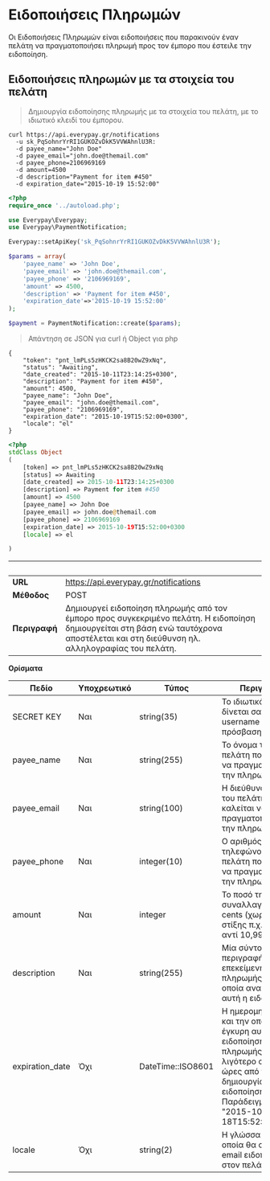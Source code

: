 # Ειδοποιήσεις Πληρωμών


  Οι Ειδοποιήσεις Πληρωμών είναι ειδοποιήσεις που παρακινούν έναν πελάτη να πραγματοποιήσει πληρωμή προς τον έμπορο που έστειλε την ειδοποίηση.


## Ειδοποιήσεις πληρωμών με τα στοιχεία του πελάτη


>Δημιουργία ειδοποίησης πληρωμής με τα στοιχεία του πελάτη, με το ιδιωτικό κλειδί του έμπορου.


```shell
curl https://api.everypay.gr/notifications
  -u sk_PqSohnrYrRI1GUKOZvDkK5VVWAhnlU3R:
  -d payee_name="John Doe" 
  -d payee_email="john.doe@themail.com"
  -d payee_phone=2106969169
  -d amount=4500
  -d description="Payment for item #450"
  -d expiration_date="2015-10-19 15:52:00"
```


```php
<?php
require_once '../autoload.php';

use Everypay\Everypay;
use Everypay\PaymentNotification;

Everypay::setApiKey('sk_PqSohnrYrRI1GUKOZvDkK5VVWAhnlU3R');

$params = array(
    'payee_name' => 'John Doe',
    'payee_email' => 'john.doe@themail.com',
    'payee_phone' => '2106969169',
    'amount' => 4500,
    'description' => 'Payment for item #450',
    'expiration_date'=>'2015-10-19 15:52:00'
);

$payment = PaymentNotification::create($params);
```


>Απάντηση σε JSON για curl ή Object για php


```shell
{
    "token": "pnt_lmPLs5zHKCK2sa8B20wZ9xNq",
    "status": "Awaiting",
    "date_created": "2015-10-11T23:14:25+0300",
    "description": "Payment for item #450",
    "amount": 4500,
    "payee_name": "John Doe",
    "payee_email": "john.doe@themail.com",
    "payee_phone": "2106969169",
    "expiration_date": "2015-10-19T15:52:00+0300",
    "locale": "el"
}
```


```php
<?php
stdClass Object
(
    [token] => pnt_lmPLs5zHKCK2sa8B20wZ9xNq
    [status] => Awaiting
    [date_created] => 2015-10-11T23:14:25+0300
    [description] => Payment for item #450
    [amount] => 4500
    [payee_name] => John Doe
    [payee_email] => john.doe@themail.com
    [payee_phone] => 2106969169
    [expiration_date] => 2015-10-19T15:52:00+0300
    [locale] => el

)
```


   &nbsp;       |     &nbsp;
--------|--------------------------------
**URL** |  https://api.everypay.gr/notifications
**Μέθοδος** | POST
**Περιγραφή** | Δημιουργεί ειδοποίηση πληρωμής από τον έμπορο προς συγκεκριμένο πελάτη. Η ειδοποίηση δημιουργείται στη βάση ενώ ταυτόχρονα αποστέλεται και στη διεύθυνση ηλ. αλληλογραφίας του πελάτη.


**Ορίσματα** 


**Πεδίο** | **Υποχρεωτικό** | **Τύπος** | **Περιγραφή**
------|-------------|----------|----------
SECRET KEY | Ναι | string(35) | Το ιδιωτικό κλειδί δίνεται σαν username για HTTP πρόσβαση.
payee_name | Ναι | string(255) | To όνομα του πελάτη που καλείται να πραγματοποιήσει την πληρωμή.
payee_email | Ναι | string(100) | H διεύθυνση email του πελάτη που καλείται να πραγματοποιήσει την πληρωμή.
payee_phone | Ναι | integer(10) | Ο αριθμός τηλεφώνου του πελάτη που καλείται να πραγματοποιήσει την πληρωμή .
amount | Ναι | integer | Το ποσό της συναλλαγής σε cents (χωρίς σημεία στίξης π.χ. 1099 αντί 10,99).
description | Ναι | string(255) | Μία σύντομη περιγραφή της επεκείμενης πληρωμής στην οποία αναφέρεται αυτή η ειδοποίηση.
expiration_date | Όχι | DateTime::ISO8601 | Η ημερομηνία μέχρι και την οποία είναι έγκυρη αυτή η ειδοποίηση πληρωμής (όχι λιγότερο από 24 ώρες από την δημιουργία της ειδοποίησης). Παράδειγμα: "2015-10-18T15:52:00+0300"
locale | Όχι | string(2) | Η γλώσσα στην οποία θα σταλεί το email ειδοποίησης στον πελάτη.
